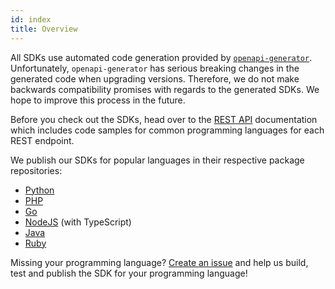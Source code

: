 ```yaml
---
id: index
title: Overview
---
```


All SDKs use automated code generation provided by
[`openapi-generator`](https://github.com/OpenAPITools/openapi-generator).
Unfortunately, `openapi-generator` has serious breaking changes in the generated
code when upgrading versions. Therefore, we do not make backwards compatibility
promises with regards to the generated SDKs. We hope to improve this process in
the future.

Before you check out the SDKs, head over to the [REST API](oathkeeper/sdk/api.md)
documentation which includes code samples for common programming languages for
each REST endpoint.

We publish our SDKs for popular languages in their respective package
repositories:

- [Python](https://pypi.org/project/ory-oathkeeper-client/)
- [PHP](https://packagist.org/packages/ory/oathkeeper-client)
- [Go](https://github.com/ory/oathkeeper-client-go)
- [NodeJS](https://www.npmjs.com/package/@oryd/oathkeeper-client) (with TypeScript)
- [Java](https://search.maven.org/artifact/sh.ory.oathkeeper/oathkeeper-client)
- [Ruby](https://rubygems.org/gems/ory-oathkeeper-client)

Missing your programming language?
[Create an issue](https://github.com/ory/oathkeeper/issues) and help us build, test
and publish the SDK for your programming language!
